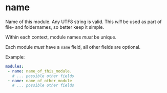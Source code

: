 # name

Name of this module. Any UTF8 string is valid. This *will* be used as part of
file- and foldernames, so better keep it simple.

Within each context, module names *must* be unique.

Each module *must* have a `name` field, all other fields are optional.

Example:

```yaml
modules:
 - name: name_of_this_module.
   # ... possible other fields
 - name: name_of_other_module
   # ... possible other fields
```
